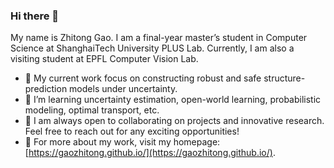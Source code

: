 ### Hi there 👋
My name is Zhitong Gao. I am a final-year master’s student in Computer Science at ShanghaiTech University PLUS Lab. Currently, I am also a visiting student at EPFL Computer Vision Lab. 
- 🔭 My current work focus on constructing robust and safe structure-prediction models under uncertainty.
- 🌱 I’m learning uncertainty estimation, open-world learning, probabilistic modeling, optimal transport, etc.
- 👯 I am always open to collaborating on projects and innovative research. Feel free to reach out for any exciting opportunities!
- 👀 For more about my work, visit my homepage: [https://gaozhitong.github.io/](https://gaozhitong.github.io/).

<!--
**gaozhitong/gaozhitong** is a ✨ _special_ ✨ repository because its `README.md` (this file) appears on your GitHub profile.

Here are some ideas to get you started:

- 🔭 I’m currently working on ...
- 🌱 I’m currently learning ...
- 👯 I’m looking to collaborate on ...
- 🤔 I’m looking for help with ...
- 💬 Ask me about ...
- 📫 How to reach me: ...
- 😄 Pronouns: ...
- ⚡ Fun fact: ...
-->
